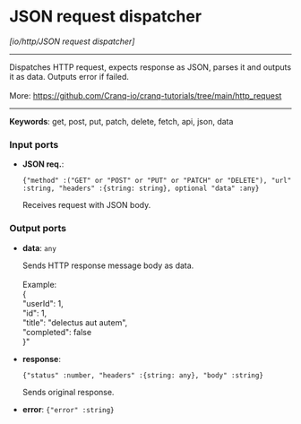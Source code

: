 # JSON request dispatcher

_[io/http/JSON request dispatcher]_

---

Dispatches HTTP request, expects response as JSON, parses it and outputs it as data. Outputs error if failed.<br>
<br>
More: https://github.com/Cranq-io/cranq-tutorials/tree/main/http_request<br>

---

__Keywords__: get, post, put, patch, delete, fetch, api, json, data

### Input ports

* __JSON req.__: 
    ```
    {"method" :("GET" or "POST" or "PUT" or "PATCH" or "DELETE"), "url" :string, "headers" :{string: string}, optional "data" :any}
    ```


    Receives request with JSON body.<br>

### Output ports

* __data__: ` any `


    Sends HTTP response message body as data.<br>
    <br>
    Example:<br>
    {<br>
      "userId": 1, <br>
      "id": 1, <br>
      "title": "delectus aut autem",  <br>
      "completed": false<br>
    }"<br>


* __response__: 
    ```
    {"status" :number, "headers" :{string: any}, "body" :string}
    ```


    Sends original response.<br>


* __error__: ` {"error" :string} `


